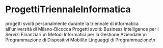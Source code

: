 # ProgettiTriennaleInformatica
progetti svolti personalmente durante la triennale di informatica all'università di Milano-Bicocca
Progetti svolti: Business Intelligence per i Servizi Finanziari \n
Metodi Informatici per la Gestione Aziendale \n
Programmazione di Dispositivi Mobili\n
Linguaggi di Programmazione\n
